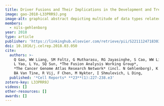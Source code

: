 ```yaml
---
title: Driver Fusions and Their Implications in the Development and Treatment of Human Cancers
image: gao-2018-L33PRR9J.png
image-alt: graphical abstract depicting multitude of data types related to cancer research
members:
  - nils-gehlenborg
year: 2018
type: article
publisher: 'https://linkinghub.elsevier.com/retrieve/pii/S2211124718303954'
doi: 10.1016/j.celrep.2018.03.050
cite:
  authors: >-
    Q Gao, WW Liang, SM Foltz, G Mutharasu, RG Jayasinghe, S Cao, WW Liao, SM Reynolds, MA Wyczalkowski, 
    L Yao, L Yu, SQ Sun, *The Fusion Analysis Working Group*, 
    *The Cancer Genome Atlas Research Network* (incl. N Gehlenborg), K Chen, AJ Lazar, RC Fields, MC Wendl, 
    BA Van Tine, R Vij, F Chen, M Nykter, I Shmulevich, L Ding, 
  published: '*Cell Reports* **23**(1):227-238.e3'
zotero-key: L33PRR9J
videos: []
other-resources: []
awards: []
---
```


